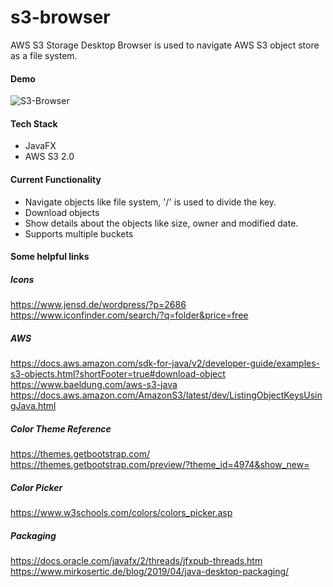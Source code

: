 # s3-browser
AWS S3 Storage Desktop Browser is used to navigate AWS S3 object store as a file system.

#### Demo

![S3-Browser](http://thetechstack.net/assets/images/posts/2019/s3-browser-demo.gif)

#### Tech Stack
* JavaFX
* AWS S3 2.0

#### Current Functionality
* Navigate objects like file system, '/' is used to divide the key.
* Download objects
* Show details about the objects like size, owner and modified date.
* Supports multiple buckets

#### Some helpful links
##### Icons
https://www.jensd.de/wordpress/?p=2686
https://www.iconfinder.com/search/?q=folder&price=free
##### AWS
https://docs.aws.amazon.com/sdk-for-java/v2/developer-guide/examples-s3-objects.html?shortFooter=true#download-object
https://www.baeldung.com/aws-s3-java
https://docs.aws.amazon.com/AmazonS3/latest/dev/ListingObjectKeysUsingJava.html
##### Color Theme Reference
https://themes.getbootstrap.com/
https://themes.getbootstrap.com/preview/?theme_id=4974&show_new=
##### Color Picker
https://www.w3schools.com/colors/colors_picker.asp
##### Packaging
https://docs.oracle.com/javafx/2/threads/jfxpub-threads.htm
https://www.mirkosertic.de/blog/2019/04/java-desktop-packaging/
